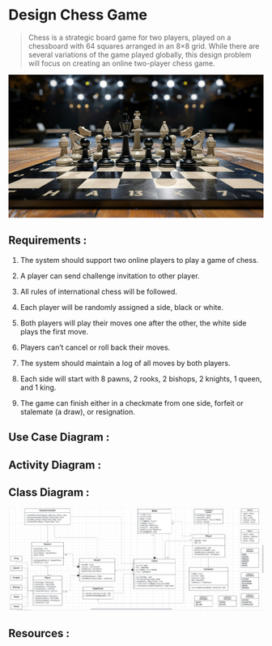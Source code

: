 # Design Chess Game

> Chess is a strategic board game for two players, played on a chessboard with 64 squares arranged in an 8×8 grid. While there are several variations of the game played globally, this design problem will focus on creating an online two-player chess game.

![Chess Game](Images/Chess.jpg)


## Requirements :

1. The system should support two online players to play a game of chess.

2. A player can send challenge invitation to other player.

3. All rules of international chess will be followed.

4. Each player will be randomly assigned a side, black or white.

5. Both players will play their moves one after the other, the white side plays the first move.

6. Players can’t cancel or roll back their moves.

7. The system should maintain a log of all moves by both players.

8. Each side will start with 8 pawns, 2 rooks, 2 bishops, 2 knights, 1 queen, and 1 king.

9. The game can finish either in a checkmate from one side, forfeit or stalemate (a draw), or resignation.


## Use Case Diagram :


## Activity Diagram :


## Class Diagram :

![Chess Game Class Diagram](Images/ChessGameClassDiagram.png)

## Resources :


